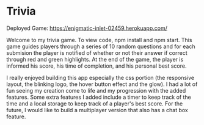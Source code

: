 # Trivia

Deployed Game: https://enigmatic-inlet-02459.herokuapp.com/

Welcome to my trivia game. To view code, npm install and npm start. This game guides players through a series of 10 random questions and for each submision the player is notified of whether or not their answer if correct through red and green highlights. At the end of the game, the player is informed his score, his time of completion, and his personal best score.

I really enjoyed building this app especially the css portion (the responsive layout, the blinking logo, the hover button effect and the glow). I had a lot of fun seeing my creation come to life and my progression with the added features. Some extra features I added include a timer to keep track of the time and a local storage to keep track of a player's best score. For the future, I would like to build a multiplayer version that also has a chat box feature.
